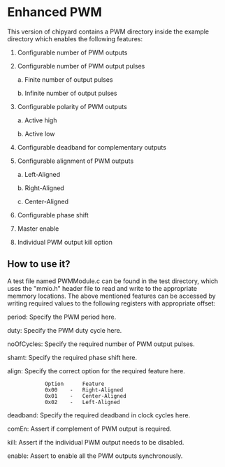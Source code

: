 # Enhanced PWM

This version of chipyard contains a PWM directory inside the example directory which enables the following features:

1. Configurable number of PWM outputs 

2. Configurable number of PWM output pulses

   a. Finite number of output pulses 
   
   b. Infinite number of output pulses
   
3. Configurable polarity of PWM outputs

   a. Active high
   
   b. Active low

4. Configurable deadband for complementary outputs

5. Configurable alignment of PWM outputs

   a. Left-Aligned
   
   b. Right-Aligned
   
   c. Center-Aligned

6. Configurable phase shift

7. Master enable 

8. Individual PWM output kill option

## How to use it?

A test file named PWMModule.c can be found in the test directory, which uses the "mmio.h" header file to read and write to the appropriate memmory locations. The above mentioned features can be accessed by writing required values to the following registers with appropriate offset:

period: Specify the PWM period here.

duty: Specify the PWM duty cycle here.

noOfCycles: Specify the required number of PWM output pulses.

shamt: Specify the required phase shift here. 

align: Specify the correct option for the required feature here.

                Option      Feature
                0x00    -   Right-Aligned
                0x01    -   Center-Aligned
                0x02    -   Left-Aligned
                
deadband: Specify the required deadband in clock cycles here.   

comEn: Assert if complement of PWM output is required.

kill: Assert if the individual PWM output needs to be disabled.

enable: Assert to enable all the PWM outputs synchronously.
